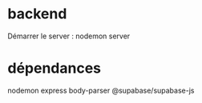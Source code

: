 # backend

Démarrer le server : nodemon server

# dépendances

nodemon
express
body-parser
@supabase/supabase-js

